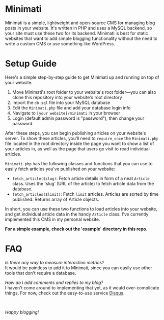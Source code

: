 # Minimati

Minimati is a simple, lightweight and open-source CMS for managing blog posts in your website. It's written in 
PHP and uses a MySQL backend, so your site must use these two for its backend. Minimati is best
for static websites that want to add simple blogging functionality without the need to write a custom
CMS or use something like WordPress.

# Setup Guide

Here's a simple step-by-step guide to get Minimati up and running on top of your website.

<ol>
    <li>Move Minimati's root folder to your website's root folder&mdash;you can also clone this repository into your website's root directory</li>
    <li>Import the <code>db.sql</code> file into your MySQL database</li>
    <li>Edit the <code>Minimati.php</code> file and add your database login info</li>
    <li>Navigate to <code>[your website]/minimati</code> in your browser</li>
    <li>Login (default admin password is "password"), then change your password</li>
</ol>

After these steps, you can begin publishing articles on your website's server. To show 
these articles, you'll need to `require_once` the `Minimati.php` file located in the root directory 
inside the page you want to show a list of your articles in, as well as the page that users go visit to read individual articles.<br>

`Minimati.php` has the following classes and functions that you can use to easily fetch articles you've published
on your website:

- `fetch_article($slug)`: Fetch article details in form of a neat `Article` class. Uses the 'slug' (URL of the article) to fetch article data from the database.
- `fetch_articles($limit)`: Fetch `limit` articles. Articles are sorted by time published. Returns array of Article objects.

In short, you can use these two functions to load articles into your website, and get individual article data in the handy `Article` class. I've currently implemented this CMS in my personal website.

<b>For a simple example, check out the 'example' directory in this repo.</b>

# FAQ

*Is there any way to measure interaction metrics?* <br>
It would be pointless to add it to Minimati, since you can easily use other tools that don't require a database.

*How do I add comments and replies to my blog?* <br>
I haven't come around to implementing that yet, as it would over-complicate things. For now, check out the easy-to-use service [Disqus](https://disqus.com).

<br>

*Happy blogging!*
